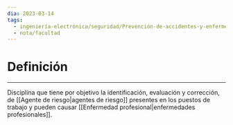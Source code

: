 ```yaml
---
dia: 2023-03-14
tags:
  - ingeniería-electrónica/seguridad/Prevención-de-accidentes-y-enfermedades-profesionales
  - nota/facultad
---
```

# Definición
---
Disciplina que tiene por objetivo la identificación, evaluación y corrección, de [[Agente de riesgo|agentes de riesgo]] presentes en los puestos de trabajo y pueden causar [[Enfermedad profesional|enfermedades profesionales]].